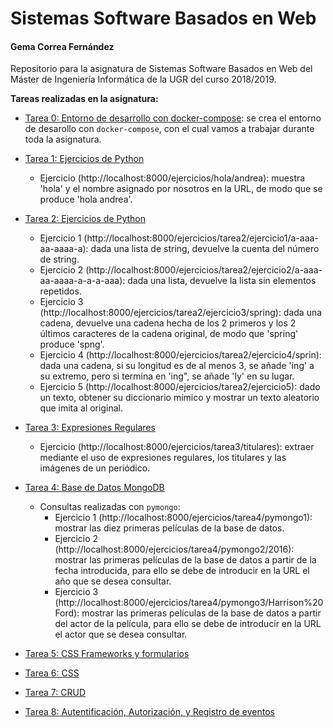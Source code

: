 # Sistemas Software Basados en Web

#### Gema Correa Fernández

Repositorio para la asignatura de Sistemas Software Basados en Web del Máster de Ingeniería Informática de la UGR del curso 2018/2019.

**Tareas realizadas en la asignatura:**

- [Tarea 0: Entorno de desarrollo con docker-compose](https://github.com/Gecofer/MII_SSBW_1819/tree/master/Tarea%200): se crea el entorno de desarollo con `docker-compose`, con el cual vamos a trabajar durante toda la asignatura.


- [Tarea 1: Ejercicios de Python](https://github.com/Gecofer/MII_SSBW_1819/tree/master/Tarea%201)
  - Ejercicio (http://localhost:8000/ejercicios/hola/andrea): muestra 'hola' y el nombre asignado por nosotros en la URL, de modo que se produce 'hola andrea'.


- [Tarea 2: Ejercicios de Python](https://github.com/Gecofer/MII_SSBW_1819/tree/master/Tarea%202)
  - Ejercicio 1 (http://localhost:8000/ejercicios/tarea2/ejercicio1/a-aaa-aa-aaaa-a): dada una lista de string, devuelve la cuenta del número de string.
  - Ejercicio 2 (http://localhost:8000/ejercicios/tarea2/ejercicio2/a-aaa-aa-aaaa-a-a-a-aaa): dada una lista, devuelve la lista sin elementos repetidos.
  - Ejercicio 3 (http://localhost:8000/ejercicios/tarea2/ejercicio3/spring): dada una cadena, devuelve una cadena hecha de los 2 primeros y los 2 últimos caracteres de la cadena original, de modo que 'spring' produce 'spng'.
  - Ejercicio 4 (http://localhost:8000/ejercicios/tarea2/ejercicio4/sprin): dada una cadena, si su longitud es de al menos 3, se añade 'ing' a su extremo, pero si termina en 'ing", se añade 'ly' en su lugar.
  - Ejercicio 5 (http://localhost:8000/ejercicios/tarea2/ejercicio5): dado un texto, obtener su diccionario mímico y mostrar un texto aleatorio que imita al original.


- [Tarea 3: Expresiones Regulares](https://github.com/Gecofer/MII_SSBW_1819/tree/master/Tarea%203)
  - Ejercicio (http://localhost:8000/ejercicios/tarea3/titulares): extraer mediante el uso de expresiones regulares, los titulares y las imágenes de un periódico.


- [Tarea 4: Base de Datos MongoDB](https://github.com/Gecofer/MII_SSBW_1819/tree/master/Tarea%204)
  - Consultas realizadas con `pymongo`:
    - Ejercicio 1 (http://localhost:8000/ejercicios/tarea4/pymongo1): mostrar las diez primeras películas de la base de datos.
    - Ejercicio 2 (http://localhost:8000/ejercicios/tarea4/pymongo2/2016): mostrar las primeras películas de la base de datos a partir de la fecha introducida, para ello se debe de introducir en la URL el año que se desea consultar.
    - Ejercicio 3 (http://localhost:8000/ejercicios/tarea4/pymongo3/Harrison%20Ford): mostrar las primeras películas de la base de datos a partir del actor de la película, para ello se debe de introducir en la URL el actor que se desea consultar.


- [Tarea 5: CSS Frameworks y formularios](https://github.com/Gecofer/MII_SSBW_1819/tree/master/Tarea%205)

- [Tarea 6: CSS](https://github.com/Gecofer/MII_SSBW_1819/tree/master/Tarea%206)

- [Tarea 7: CRUD](https://github.com/Gecofer/MII_SSBW_1819/tree/master/Tarea%207)

- [Tarea 8: Autentificación, Autorización, y Registro de eventos](https://github.com/Gecofer/MII_SSBW_1819/tree/master/Tarea%208)
